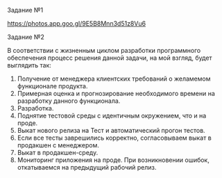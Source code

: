 Задание №1

https://photos.app.goo.gl/9E5B8Mnn3d51z8Vu6





Задание №2

В соответствии с жизненным циклом разработки программного обеспечения
процесс решения данной задачи, на мой взгляд, будет выглядить так:

1. Получение от менеджера клиентских требований о желамемом  функционале продукта.
2. Примерная оценка и прогнозирование необходимого времени на разработку данного функционала. 
3. Разработка. 
4. Поднятие тестовой среды с идентичным окружением, что и на проде. 
5. Выкат нового релиза на Тест и автоматический прогон тестов.
6. Если все тесты заврешились корректно, согласовываем выкат в продакшен с менеджером.
7. Выкат в продакшен-среду.
8. Мониторинг приложения на проде. При возникновении ошибок, откатываемся на предыдущий рабочий релиз.
